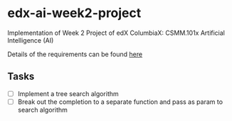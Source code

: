 # edx-ai-week2-project
Implementation of Week 2 Project of edX ColumbiaX: CSMM.101x Artificial Intelligence (AI)


Details of the requirements can be found [here](https://courses.edx.org/courses/course-v1:ColumbiaX+CSMM.101x+1T2017/courseware/ea3118a1b62849b99423f8b1182e1bbf/a1f977f8f5ab4e79a123133a94d77c7e/)

## Tasks

- [ ] Implement a tree search algorithm
- [ ] Break out the completion to a separate function and pass as param to search algorithm